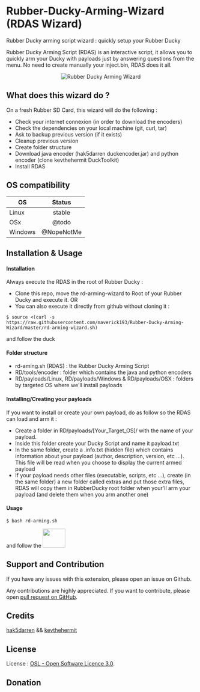 # Rubber-Ducky-Arming-Wizard (RDAS Wizard)
Rubber Ducky arming script wizard : quickly setup your Rubber Ducky 

Rubber Ducky Arming Script (RDAS) is an interactive script, it allows you to quickly arm your Ducky with payloads just by answering questions from the menu. No need to create manually your inject.bin, RDAS does it all.

<p align="center">
  <img src="https://user-images.githubusercontent.com/1863000/34879289-072ffc98-f7ad-11e7-8202-7123108c5286.png" alt="Rubber Ducky Arming Wizard">
</p>

## What does this wizard do ?
On a fresh Rubber SD Card, this wizard will do the following :
- Check your internet connexion (in order to download the encoders)
- Check the dependencies on your local machine (git, curl, tar)
- Ask to backup previous version (if it exists)
- Cleanup previous version
- Create folder structure
- Download java encoder (hak5darren duckencoder.jar) and python encoder (clone kevthehermit DuckToolkit)
- Install RDAS

## OS compatibility
| OS            | Status        |
| ------------- |:-------------:|
| Linux         | stable        |
| OSx           | @todo         |
| Windows       | @NopeNotMe    |

## Installation & Usage
#### Installation
Always execute the RDAS in the root of Rubber Ducky :
- Clone this repo, move the rd-arming-wizard to Root of your Rubber Ducky and execute it.
OR
- You can also execute it directly from github without cloning it :
```shell
$ source <(curl -s https://raw.githubusercontent.com/maverick193/Rubber-Ducky-Arming-Wizard/master/rd-arming-wizard.sh)
```
and follow the duck

#### Folder structure
- rd-aming.sh (RDAS) : the Rubber Ducky Arming Script
- RD/tools/encoder : folder which contains the java and python encoders
- RD/payloads/Linux, RD/payloads/Windows & RD/payloads/OSX : folders by targeted OS where we'll install payloads

#### Installing/Creating your payloads
If you want to install or create your own payload, do as follow so the RDAS can load and arm it :
- Create a folder in RD/payloads/[Your_Target_OS]/ with the name of your payload.
- Inside this folder create your Ducky Script and name it payload.txt
- In the same folder, create a .info.txt (hidden file) which contains information about your payload (author, description, version, etc ...). This file will be read when you choose to display the current armed payload
- If your payload needs other files (executable, scripts, etc ...), create (in the same folder) a new folder called extras and put those extra files, RDAS will copy them in RubberDucky root folder when your'll arm your payload (and delete them when you arm another one)

#### Usage
```shell
$ bash rd-arming.sh
```
and follow the <img width="60" height="50" src="https://user-images.githubusercontent.com/1863000/34887445-d79e1af4-f7c6-11e7-890e-116b92d68fae.png">

## Support and Contribution
If you have any issues with this extension, please open an issue on Github.

Any contributions are highly appreciated. If you want to contribute, please open [pull request on GitHub](https://help.github.com/articles/using-pull-requests).

## Credits
[hak5darren](https://github.com/hak5darren/USB-Rubber-Ducky) && [kevthehermit](https://github.com/kevthehermit/DuckToolkit)

## License
License   : [OSL - Open Software Licence 3.0](http://opensource.org/licenses/osl-3.0.php).

## Donation
